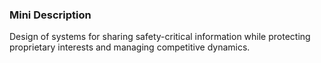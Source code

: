 ### Mini Description

Design of systems for sharing safety-critical information while protecting proprietary interests and managing competitive dynamics.
